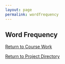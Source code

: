 ```yaml
---
layout: page
permalink: wordfrequency
---
```


**Word Frequency**
--------------

[Return to Course Work](https://jonscott20.github.io/course_work/)

[Return to Project Directory](https://jonscott20.github.io/project_directory/)
